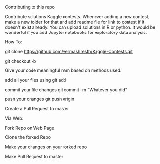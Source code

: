 

Contributing to this repo

Contribute solutions Kaggle contests.
Whenever adding a new contest, make a new folder for that and add readme file for link to contest if it doesn't exist already.
You can upload solutions in R or python. It would be wonderful if you add Jupyter notebooks for exploratory data analysis.

How To:

git clone https://github.com/vermashresth/Kaggle-Contests.git

git checkout -b <Branch-Name>

Give your code meaningful nam based on methods used.

add all your files using git add

commit your file changes git commit -m "Whatever you did"

push your changes git push origin <Branch-Name>

Create a Pull Request to master


Via Web:


Fork Repo on Web Page

Clone the forked Repo

Make your changes on your forked repo

Make Pull Request to master


